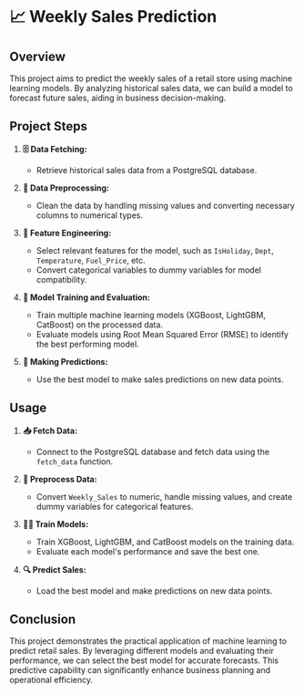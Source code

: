 # 📈 Weekly Sales Prediction

## Overview
This project aims to predict the weekly sales of a retail store using machine learning models. By analyzing historical sales data, we can build a model to forecast future sales, aiding in business decision-making.

## Project Steps
1. **🗄️ Data Fetching:** 
   - Retrieve historical sales data from a PostgreSQL database.

2. **🧹 Data Preprocessing:** 
   - Clean the data by handling missing values and converting necessary columns to numerical types.

3. **🔧 Feature Engineering:** 
   - Select relevant features for the model, such as `IsHoliday`, `Dept`, `Temperature`, `Fuel_Price`, etc.
   - Convert categorical variables to dummy variables for model compatibility.

4. **🤖 Model Training and Evaluation:** 
   - Train multiple machine learning models (XGBoost, LightGBM, CatBoost) on the processed data.
   - Evaluate models using Root Mean Squared Error (RMSE) to identify the best performing model.

5. **🔮 Making Predictions:** 
   - Use the best model to make sales predictions on new data points.

## Usage
1. **📥 Fetch Data:**
   - Connect to the PostgreSQL database and fetch data using the `fetch_data` function.

2. **🧼 Preprocess Data:**
   - Convert `Weekly_Sales` to numeric, handle missing values, and create dummy variables for categorical features.

3. **🏋️‍♂️ Train Models:**
   - Train XGBoost, LightGBM, and CatBoost models on the training data.
   - Evaluate each model's performance and save the best one.

4. **🔍 Predict Sales:**
   - Load the best model and make predictions on new data points.

## Conclusion
This project demonstrates the practical application of machine learning to predict retail sales. By leveraging different models and evaluating their performance, we can select the best model for accurate forecasts. This predictive capability can significantly enhance business planning and operational efficiency.
